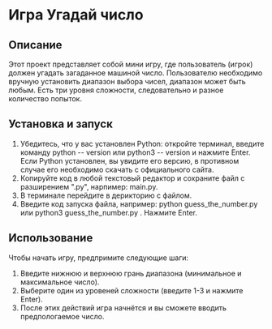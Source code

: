 # Игра Угадай число

## Описание
Этот проект представляет собой мини игру, где пользователь (игрок) должен угадать загаданное машиной число. Пользователю необходимо вручную установить диапазон выбора чисел, диапазон может быть любым. Есть три уровня сложности, следовательно и разное количество попыток.

## Установка и запуск
1. Убедитесь, что у вас установлен Python:
   откройте терминал, введите команду python -- version или python3 -- version и нажмите Enter. Если Python установлен, вы увидите его версию, в противном случае его необходимо скачать с официального сайта.
2. Копируйте код в любой текстовый редактор и сохраните файл с разширением ".py", нарпимер: main.py.
3. В терминале перейдите в дерикторию с файлом.
4. Введите код запуска файла, например: python guess_the_number.py или python3 guess_the_number.py . Нажмите Enter.

## Использование
Чтобы начать игру, предпримите следующие шаги:
1. Введите нижнюю и верхнюю грань диапазона (минимальное и максимальное число).
2. Выберите один из уровеней сложности (введите 1-3 и нажмите Enter).
3. После этих действий игра начнётся и вы сможете вводить предпологаемое число.


